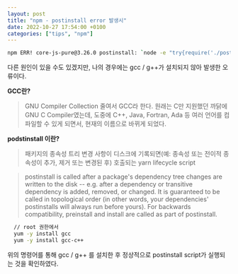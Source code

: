 ```yaml
---
layout: post
title: "npm - postinstall error 발생시"
date: 2022-10-27 17:54:00 +0100
categories: ["tips", "npm"]
---
```


```bash
npm ERR! core-js-pure@3.26.0 postinstall: `node -e "try{require('./postinstall')}catch(e){}"`
```

다른 원인이 있을 수도 있겠지만, 나의 경우에는 gcc / g++가 설치되지 않아 발생한 오류이다.

**GCC란?**

> GNU Compiler Collection 줄여서 GCC라 한다.
> 원래는 C만 지원했던 까닭에 GNU C Compiler였는데,
> 도중에 C++, Java, Fortran, Ada 등 여러 언어를 컴파일할 수 있게 되면서,
> 현재의 이름으로 바뀌게 되었다.

**podstinstall 이란?**

> 패키지의 종속성 트리 변경 사항이 디스크에 기록되면(예: 종속성 또는 전이적 종속성이 추가, 제거 또는 변경된 후) 호출되는 yarn lifecycle script

> postinstall is called after a package's dependency tree changes are written to the disk -- e.g. after a dependency or transitive dependency is added, removed, or changed. It is guaranteed to be called in topological order (in other words, your dependencies' postinstalls will always run before yours). For backwards compatibility, preinstall and install are called as part of postinstall.

```bash
  // root 권한에서
  yum -y install gcc
  yum -y install gcc-c++
```

위의 명령어를 통해 gcc / g++ 를 설치한 후 정상적으로 postinstall script가 실행되는 것을 확인하였다.

